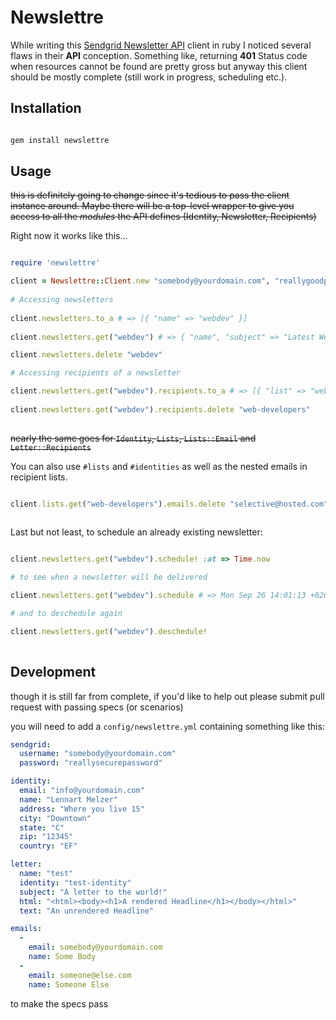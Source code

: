 # Newslettre

While writing this [Sendgrid Newsletter API](http://docs.sendgrid.com/documentation/api/newsletter-api/) client in ruby
I noticed several flaws in their __API__ conception. Something like,
returning __401__ Status code when resources cannot be found are pretty
gross but anyway this client should be mostly complete (still work in
progress, scheduling etc.).

## Installation

``` ruby

gem install newslettre

```

## Usage

<del>this is definitely going to change since it's tedious to pass the client
instance around. Maybe there will be a top-level wrapper to give you
access to all the _modules_ the API defines (Identity, Newsletter,
Recipients)</del>

Right now it works like this…

``` ruby

require 'newslettre'

client = Newslettre::Client.new "somebody@yourdomain.com", "reallygoodpassword"
  
# Accessing newsletters
  
client.newsletters.to_a # => [{ "name" => "webdev" }] 
  
client.newsletters.get("webdev") # => { "name", "subject" => "Latest Web Development News", "html" =>  "<html>...</html>" }

client.newsletters.delete "webdev"

# Accessing recipients of a newsletter

client.newsletters.get("webdev").recipients.to_a # => [{ "list" => "web-developers" }]
  
client.newsletters.get("webdev").recipients.delete "web-developers"
  
```

<del>nearly the same goes for `Identity`, `Lists`, `Lists::Email` and `Letter::Recipients`</del>

You can also use `#lists` and `#identities` as well as the nested emails in recipient lists.

``` ruby

client.lists.get("web-developers").emails.delete "selective@hosted.com", "programmatic@failure.com"
  
```

Last but not least, to schedule an already existing newsletter:

``` ruby

client.newsletters.get("webdev").schedule! :at => Time.now

# to see when a newsletter will be delivered

client.newsletters.get("webdev").schedule # => Mon Sep 26 14:01:13 +0200 2011

# and to deschedule again

client.newsletters.get("webdev").deschedule!
    
```

## Development

though it is still far from complete, if you'd like to help out please
submit pull request with passing specs (or scenarios)

you will need to add a `config/newslettre.yml` containing something like
this:

``` yaml
sendgrid:
  username: "somebody@yourdomain.com"
  password: "reallysecurepassword"

identity:
  email: "info@yourdomain.com"
  name: "Lennart Melzer"
  address: "Where you live 15"
  city: "Downtown"
  state: "C"
  zip: "12345"
  country: "EF"

letter:
  name: "test"
  identity: "test-identity"
  subject: "A letter to the world!"
  html: "<html><body><h1>A rendered Headline</h1></body></html>"
  text: "An unrendered Headline"

emails:
  -
    email: somebody@yourdomain.com
    name: Some Body
  -
    email: someone@else.com
    name: Someone Else

```

to make the specs pass 
